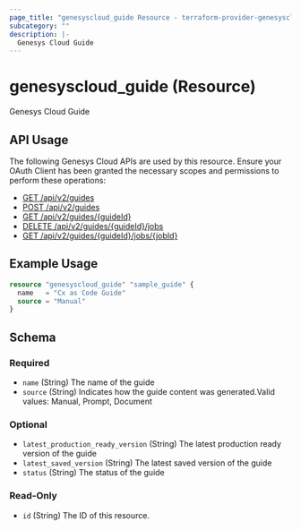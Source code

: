 ```yaml
---
page_title: "genesyscloud_guide Resource - terraform-provider-genesyscloud"
subcategory: ""
description: |-
  Genesys Cloud Guide
---
```

# genesyscloud_guide (Resource)

Genesys Cloud Guide

## API Usage
The following Genesys Cloud APIs are used by this resource. Ensure your OAuth Client has been granted the necessary scopes and permissions to perform these operations:

* [GET /api/v2/guides](https://apicentral.genesys.cloud/api-explorer-standalone#get-api-v2-guides)
* [POST /api/v2/guides](https://apicentral.genesys.cloud/api-explorer-standalone#post-api-v2-guides)
* [GET /api/v2/guides/{guideId}](https://apicentral.genesys.cloud/api-explorer-standalone#get-api-v2-guides--guideId-)
* [DELETE /api/v2/guides/{guideId}/jobs](https://apicentral.genesys.cloud/api-explorer-standalone#delete-api-v2-guides--guideId--jobs)
* [GET /api/v2/guides/{guideId}/jobs/{jobId}](https://apicentral.genesys.cloud/api-explorer-standalone#get-api-v2-guides--guideId--jobs--jobId-)

## Example Usage

```terraform
resource "genesyscloud_guide" "sample_guide" {
  name   = "Cx as Code Guide"
  source = "Manual"
}
```

<!-- schema generated by tfplugindocs -->
## Schema

### Required

- `name` (String) The name of the guide
- `source` (String) Indicates how the guide content was generated.Valid values: Manual, Prompt, Document

### Optional

- `latest_production_ready_version` (String) The latest production ready version of the guide
- `latest_saved_version` (String) The latest saved version of the guide
- `status` (String) The status of the guide

### Read-Only

- `id` (String) The ID of this resource.

